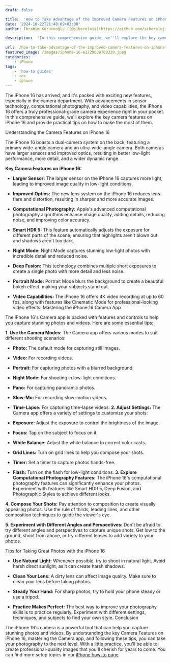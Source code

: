 ```yaml
---
draft: false

title:  'How to Take Advantage of the Improved Camera Features on iPhone 16'
date: '2024-10-22T21:48:09+03:00'
author: İbrahim Korucuoğlu ([@siberoloji](https://github.com/siberoloji))

description:  'In this comprehensive guide, we''ll explore the key camera features on iPhone 16 and provide practical tips on how to make the most of them.' 
 
url:  /how-to-take-advantage-of-the-improved-camera-features-on-iphone-16/
featured_image: /images/iphone-16-e1729638789330.jpeg
categories:
    - iPhone
tags:
    - 'how-to guides'
    - ios
    - iphone
---
```

The iPhone 16 has arrived, and it's packed with exciting new features, especially in the camera department. With advancements in sensor technology, computational photography, and video capabilities, the iPhone 16 offers a truly professional-grade camera experience right in your pocket. In this comprehensive guide, we'll explore the key camera features on iPhone 16 and provide practical tips on how to make the most of them.

Understanding the Camera Features on iPhone 16

The iPhone 16 boasts a dual-camera system on the back, featuring a primary wide-angle camera and an ultra-wide-angle camera. Both cameras have larger sensors and improved optics, resulting in better low-light performance, more detail, and a wider dynamic range.

**Key Camera Features on iPhone 16:**
* **Larger Sensor:** The larger sensor on the iPhone 16 captures more light, leading to improved image quality in low-light conditions.

* **Improved Optics:** The new lens system on the iPhone 16 reduces lens flare and distortion, resulting in sharper and more accurate images.

* **Computational Photography:** Apple's advanced computational photography algorithms enhance image quality, adding details, reducing noise, and improving color accuracy.

* **Smart HDR 5:** This feature automatically adjusts the exposure for different parts of the scene, ensuring that highlights aren't blown out and shadows aren't too dark.

* **Night Mode:** Night Mode captures stunning low-light photos with incredible detail and reduced noise.

* **Deep Fusion:** This technology combines multiple short exposures to create a single photo with more detail and less noise.

* **Portrait Mode:** Portrait Mode blurs the background to create a beautiful bokeh effect, making your subjects stand out.

* **Video Capabilities:** The iPhone 16 offers 4K video recording at up to 60 fps, along with features like Cinematic Mode for professional-looking video effects.
Mastering the iPhone 16 Camera App

The iPhone 16's Camera app is packed with features and controls to help you capture stunning photos and videos. Here are some essential tips:

**1. Use the Camera Modes:** The Camera app offers various modes to suit different shooting scenarios:
* **Photo:** The default mode for capturing still images.

* **Video:** For recording videos.

* **Portrait:** For capturing photos with a blurred background.

* **Night Mode:** For shooting in low-light conditions.

* **Pano:** For capturing panoramic photos.

* **Slow-Mo:** For recording slow-motion videos.

* **Time-Lapse:** For capturing time-lapse videos.
**2. Adjust Settings:** The Camera app offers a variety of settings to customize your shots:
* **Exposure:** Adjust the exposure to control the brightness of the image.

* **Focus:** Tap on the subject to focus on it.

* **White Balance:** Adjust the white balance to correct color casts.

* **Grid Lines:** Turn on grid lines to help you compose your shots.

* **Timer:** Set a timer to capture photos hands-free.

* **Flash:** Turn on the flash for low-light conditions.
**3. Explore Computational Photography Features:** The iPhone 16's computational photography features can significantly enhance your photos. Experiment with features like Smart HDR 5, Deep Fusion, and Photographic Styles to achieve different looks.

**4. Compose Your Shots:** Pay attention to composition to create visually appealing photos. Use the rule of thirds, leading lines, and other composition techniques to guide the viewer's eye.

**5. Experiment with Different Angles and Perspectives:** Don't be afraid to try different angles and perspectives to capture unique shots. Get low to the ground, shoot from above, or try different lenses to add variety to your photos.

Tips for Taking Great Photos with the iPhone 16
* **Use Natural Light:** Whenever possible, try to shoot in natural light. Avoid harsh direct sunlight, as it can create harsh shadows.

* **Clean Your Lens:** A dirty lens can affect image quality. Make sure to clean your lens before taking photos.

* **Steady Your Hand:** For sharp photos, try to hold your phone steady or use a tripod.

* **Practice Makes Perfect:** The best way to improve your photography skills is to practice regularly. Experiment with different settings, techniques, and subjects to find your own style.
Conclusion

The iPhone 16's camera is a powerful tool that can help you capture stunning photos and videos. By understanding the key Camera Features on iPhone 16, mastering the Camera app, and following these tips, you can take your photography to the next level. With a little practice, you'll be able to create professional-quality images that you'll cherish for years to come. You can find more setup topics in our <a href="https://www.siberoloji.com/iphone-16-how-to-article-headlines/" target="_blank" rel="noreferrer noopener">iPhone how-to page</a>
